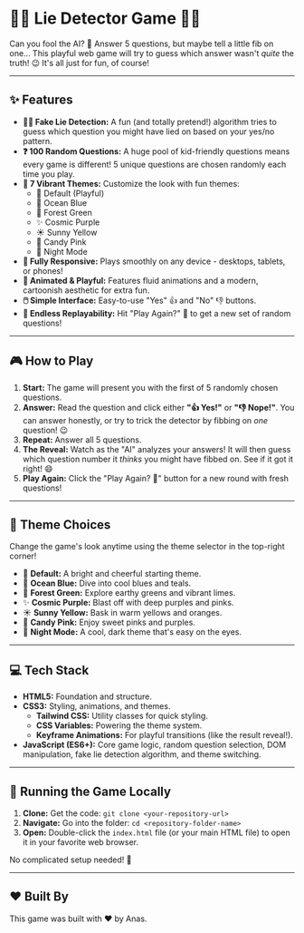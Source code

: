 # 🕵️‍♀️ Lie Detector Game 🕵️‍♂️

Can you fool the AI? 🤔 Answer 5 questions, but maybe tell a little fib on one... This playful web game will try to guess which answer wasn't *quite* the truth! 😉 It's all just for fun, of course!

---

## ✨ Features

* **🕵️‍♀️ Fake Lie Detection:** A fun (and totally pretend!) algorithm tries to guess which question you might have lied on based on your yes/no pattern.
* **❓ 100 Random Questions:** A huge pool of kid-friendly questions means every game is different! 5 unique questions are chosen randomly each time you play.
* **🎨 7 Vibrant Themes:** Customize the look with fun themes:
    * 🎨 Default (Playful)
    * 🌊 Ocean Blue
    * 🌲 Forest Green
    * ✨ Cosmic Purple
    * ☀️ Sunny Yellow
    * 🍬 Candy Pink
    * 🌙 Night Mode
* **📱 Fully Responsive:** Plays smoothly on any device - desktops, tablets, or phones!
* **🤩 Animated & Playful:** Features fluid animations and a modern, cartoonish aesthetic for extra fun.
* **🖱️ Simple Interface:** Easy-to-use "Yes" 👍 and "No" 👎 buttons.
* **🔁 Endless Replayability:** Hit "Play Again?" 🔁 to get a new set of random questions!

---

## 🎮 How to Play

1.  **Start:** The game will present you with the first of 5 randomly chosen questions.
2.  **Answer:** Read the question and click either **"👍 Yes!"** or **"👎 Nope!"**. You can answer honestly, or try to trick the detector by fibbing on *one* question! 😉
3.  **Repeat:** Answer all 5 questions.
4.  **The Reveal:** Watch as the "AI" analyzes your answers! It will then guess which question number it *thinks* you might have fibbed on. See if it got it right! 😄
5.  **Play Again:** Click the "Play Again? 🔁" button for a new round with fresh questions!

---

## 🎨 Theme Choices

Change the game's look anytime using the theme selector in the top-right corner!

* 🎨 **Default:** A bright and cheerful starting theme.
* 🌊 **Ocean Blue:** Dive into cool blues and teals.
* 🌲 **Forest Green:** Explore earthy greens and vibrant limes.
* ✨ **Cosmic Purple:** Blast off with deep purples and pinks.
* ☀️ **Sunny Yellow:** Bask in warm yellows and oranges.
* 🍬 **Candy Pink:** Enjoy sweet pinks and purples.
* 🌙 **Night Mode:** A cool, dark theme that's easy on the eyes.

---

## 💻 Tech Stack

* **HTML5:** Foundation and structure.
* **CSS3:** Styling, animations, and themes.
    * **Tailwind CSS:** Utility classes for quick styling.
    * **CSS Variables:** Powering the theme system.
    * **Keyframe Animations:** For playful transitions (like the result reveal!).
* **JavaScript (ES6+):** Core game logic, random question selection, DOM manipulation, fake lie detection algorithm, and theme switching.

---

## 🚀 Running the Game Locally

1.  **Clone:** Get the code: `git clone <your-repository-url>`
2.  **Navigate:** Go into the folder: `cd <repository-folder-name>`
3.  **Open:** Double-click the `index.html` file (or your main HTML file) to open it in your favorite web browser.

No complicated setup needed! 🎉

---

## ❤️ Built By

This game was built with ❤️ by Anas.
